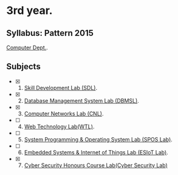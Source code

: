 # 3rd year.

## Syllabus: Pattern 2015
[Computer Dept.](http://collegecirculars.unipune.ac.in/sites/documents/Syllabus%202017/TE_Computer_Engg_Syllabus_2015_Course_10.072018.pdf).

## Subjects

- [x] 1. [Skill Development Lab (SDL)](SDL).
- [x] 2. [Database Management System Lab (DBMSL)](DBMS%20Lab).
- [x] 3. [Computer Networks Lab (CNL)](CNL).
- [ ] 4. [Web Technology Lab(WTL)](WT%20Lab).
- [ ] 5. [System Programming & Operating System Lab (SPOS Lab)](SPOS%20Lab).
- [ ] 6. [Embedded Systems & Internet of Things Lab (ESIoT Lab)](ESIoT%20Lab).
- [x] 7. [Cyber Security Honours Course Lab(Cyber Security Lab)](Cyber%20Security%20Lab)
